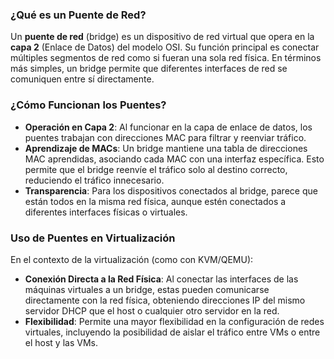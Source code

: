 ### ¿Qué es un Puente de Red?

Un **puente de red** (bridge) es un dispositivo de red virtual que opera en la **capa 2** (Enlace de Datos) del modelo OSI. Su función principal es conectar múltiples segmentos de red como si fueran una sola red física. En términos más simples, un bridge permite que diferentes interfaces de red se comuniquen entre sí directamente.

### ¿Cómo Funcionan los Puentes?

- **Operación en Capa 2**: Al funcionar en la capa de enlace de datos, los puentes trabajan con direcciones MAC para filtrar y reenviar tráfico.
- **Aprendizaje de MACs**: Un bridge mantiene una tabla de direcciones MAC aprendidas, asociando cada MAC con una interfaz específica. Esto permite que el bridge reenvíe el tráfico solo al destino correcto, reduciendo el tráfico innecesario.
- **Transparencia**: Para los dispositivos conectados al bridge, parece que están todos en la misma red física, aunque estén conectados a diferentes interfaces físicas o virtuales.

### Uso de Puentes en Virtualización

En el contexto de la virtualización (como con KVM/QEMU):

- **Conexión Directa a la Red Física**: Al conectar las interfaces de las máquinas virtuales a un bridge, estas pueden comunicarse directamente con la red física, obteniendo direcciones IP del mismo servidor DHCP que el host o cualquier otro servidor en la red.
- **Flexibilidad**: Permite una mayor flexibilidad en la configuración de redes virtuales, incluyendo la posibilidad de aislar el tráfico entre VMs o entre el host y las VMs.